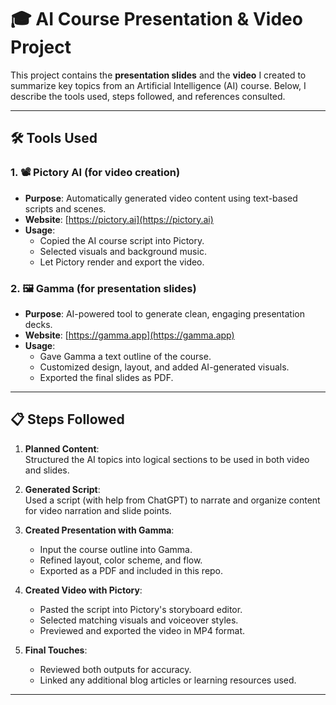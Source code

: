 # 🎓 AI Course Presentation & Video Project

This project contains the **presentation slides** and the **video** I created to summarize key topics from an Artificial Intelligence (AI) course. Below, I describe the tools used, steps followed, and references consulted.

---
## 🛠 Tools Used

### 1. 📽️ **Pictory AI** (for video creation)
- **Purpose**: Automatically generated video content using text-based scripts and scenes.
- **Website**: [https://pictory.ai](https://pictory.ai)
- **Usage**:
  - Copied the AI course script into Pictory.
  - Selected visuals and background music.
  - Let Pictory render and export the video.

### 2. 🖼️ **Gamma** (for presentation slides)
- **Purpose**: AI-powered tool to generate clean, engaging presentation decks.
- **Website**: [https://gamma.app](https://gamma.app)
- **Usage**:
  - Gave Gamma a text outline of the course.
  - Customized design, layout, and added AI-generated visuals.
  - Exported the final slides as PDF.

---

## 📋 Steps Followed

1. **Planned Content**:  
   Structured the AI topics into logical sections to be used in both video and slides.

2. **Generated Script**:  
   Used a script (with help from ChatGPT) to narrate and organize content for video narration and slide points.

3. **Created Presentation with Gamma**:  
   - Input the course outline into Gamma.
   - Refined layout, color scheme, and flow.
   - Exported as a PDF and included in this repo.

4. **Created Video with Pictory**:  
   - Pasted the script into Pictory's storyboard editor.
   - Selected matching visuals and voiceover styles.
   - Previewed and exported the video in MP4 format.

5. **Final Touches**:  
   - Reviewed both outputs for accuracy.
   - Linked any additional blog articles or learning resources used.

---



